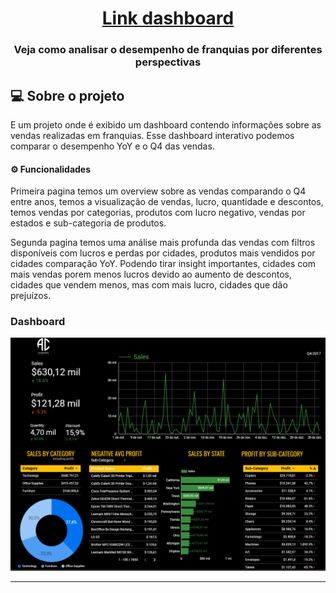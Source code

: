 
<h1 align="center">
    <a href="https://lookerstudio.google.com/reporting/120b6acf-3c76-431e-9e8b-fa411a285409" alt="">Link dashboard</a>
</h1>

<h3 align="center">
	Veja como analisar o desempenho de franquias por diferentes perspectivas
</h3>

## 💻 Sobre o projeto

E um projeto onde é exibido um dashboard contendo informações sobre as vendas realizadas em franquias.
Esse dashboard interativo podemos comparar o desempenho YoY e o Q4 das vendas.

#### ⚙️ Funcionalidades
Primeira pagina temos um overview sobre as vendas comparando o Q4 entre anos, temos a visualização de vendas, lucro, quantidade e descontos, temos vendas por categorias, produtos com lucro negativo, vendas por estados e sub-categoria de produtos.

Segunda pagina temos uma análise mais profunda das vendas com filtros disponíveis com lucros e perdas por cidades, produtos mais vendidos por cidades comparação YoY. Podendo tirar insight importantes, cidades com mais vendas porem menos lucros devido ao aumento de descontos, cidades que vendem menos, mas com mais lucro, cidades que dão prejuízos.

### Dashboard
![Image](https://github.com/DavidRherinson/dashboard_vendas/blob/main/dash%20img.png)


---
